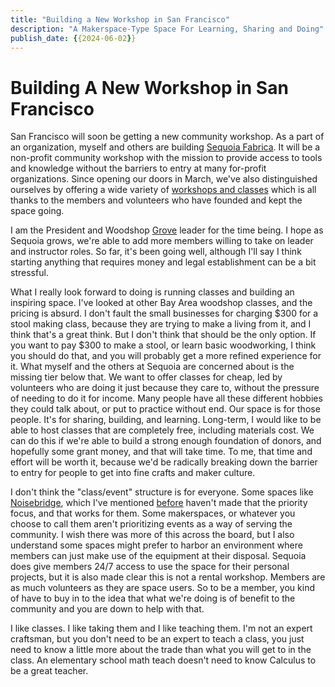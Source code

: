 ```yaml
---
title: "Building a New Workshop in San Francisco"
description: "A Makerspace-Type Space For Learning, Sharing and Doing"
publish_date: {{2024-06-02}}
---
```


# Building A New Workshop in San Francisco
San Francisco will soon be getting a new community workshop. As a part of an organization, myself and others are building [Sequoia Fabrica](sequoiafabrica.org). It will be a non-profit community workshop with the mission to provide access to tools and knowledge without the barriers to entry at many for-profit organizations. Since opening our doors in March, we've also distinguished ourselves by offering a wide variety of [workshops and classes](https://bookwhen.com/sequoiafabrica#focus=ev-sl1e-20240604190000) which is all thanks to the members and volunteers who have founded and kept the space going.

I am the President and Woodshop [Grove](https://wiki.sequoiafabrica.org/wiki/Groves) leader for the time being. I hope as Sequoia grows, we're able to add more members willing to take on leader and instructor roles. So far, it's been going well, although I'll say I think starting anything that requires money and legal establishment can be a bit stressful.

What I really look forward to doing is running classes and building an inspiring space. I've looked at other Bay Area woodshop classes, and the pricing is absurd. I don't fault the small businesses for charging $300 for a stool making class, because they are trying to make a living from it, and I think that's a great think. But I don't think that should be the only option. If you want to pay $300 to make a stool, or learn basic woodworking, I think you should do that, and you will probably get a more refined experience for it. What myself and the others at Sequoia are concerned about is the missing tier below that. We want to offer classes for cheap, led by volunteers who are doing it just because they care to, without the pressure of needing to do it for income. Many people have all these different hobbies they could talk about, or put to practice without end. Our space is for those people. It's for sharing, building, and learning. Long-term, I would like to be able to host classes that are completely free, including materials cost. We can do this if we're able to build a strong enough foundation of donors, and hopefully some grant money, and that will take time. To me, that time and effort will be worth it, because we'd be radically breaking down the barrier to entry for people to get into fine crafts and maker culture.

I don't think the "class/event" structure is for everyone. Some spaces like [Noisebridge](https://noisebridge.net), which I've mentioned [before](http://dizzard.net/articles/shared_workshop/article.html) haven't made that the priority focus, and that works for them. Some makerspaces, or whatever you choose to call them aren't prioritizing events as a way of serving the community. I wish there was more of this across the board, but I also understand some spaces might prefer to harbor an environment where members can just make use of the equipment at their disposal. Sequoia does give members 24/7 access to use the space for their personal projects, but  it is also made clear this is not a rental workshop. Members are as much volunteers as they are space users. So to be a member, you kind of have to buy in to the idea that what we're doing is of benefit to the community and you are down to help with that.

I like classes. I like taking them and I like teaching them. I'm not an expert craftsman, but you don't need to be an expert to teach a class, you just need to know a little more about the trade than what you will get to in the class. An elementary school math teach doesn't need to know Calculus to be a great teacher.
